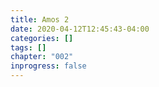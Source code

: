 ```yaml
---
title: Amos 2
date: 2020-04-12T12:45:43-04:00
categories: []
tags: []
chapter: "002"
inprogress: false
---
```



